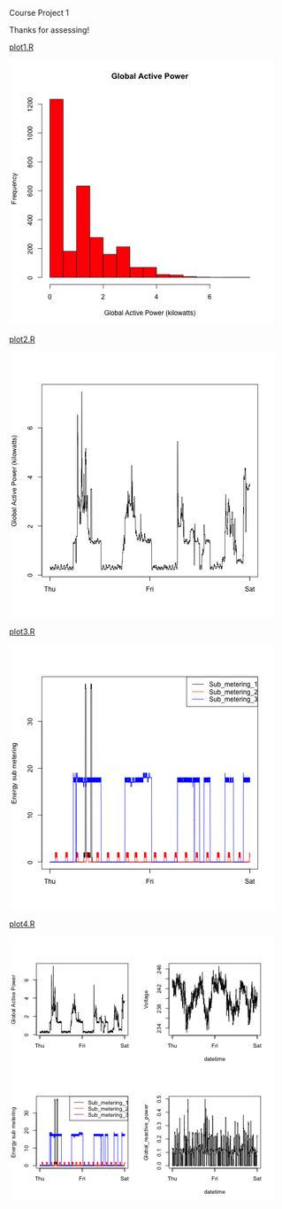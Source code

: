 Course Project 1

Thanks for assessing!


[plot1.R](plot1.R)

![plot1](plot1.png)


[plot2.R](plot2.R)

![plot2](plot2.png)


[plot3.R](plot3.R)

![plot3](plot3.png)


[plot4.R](plot4.R)

![plot4](plot4.png)
